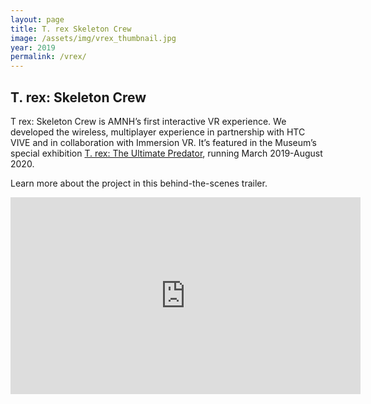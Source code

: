 ```yaml
---
layout: page
title: T. rex Skeleton Crew
image: /assets/img/vrex_thumbnail.jpg
year: 2019
permalink: /vrex/
---
```


## T. rex: Skeleton Crew

T rex: Skeleton Crew is AMNH’s first interactive VR experience. We developed the wireless, multiplayer experience in partnership with HTC VIVE and in collaboration with Immersion VR. It’s featured in the Museum’s special exhibition <a href="https://www.amnh.org/exhibitions/t-rex-the-ultimate-predator" target="_blank">T. rex: The Ultimate Predator</a>, running March 2019-August 2020. 

Learn more about the project in this behind-the-scenes trailer.

<iframe width="560" height="315" src="https://www.youtube.com/embed/cxaibw-ei7M" frameborder="0" allow="accelerometer; autoplay; encrypted-media; gyroscope; picture-in-picture" allowfullscreen></iframe>
